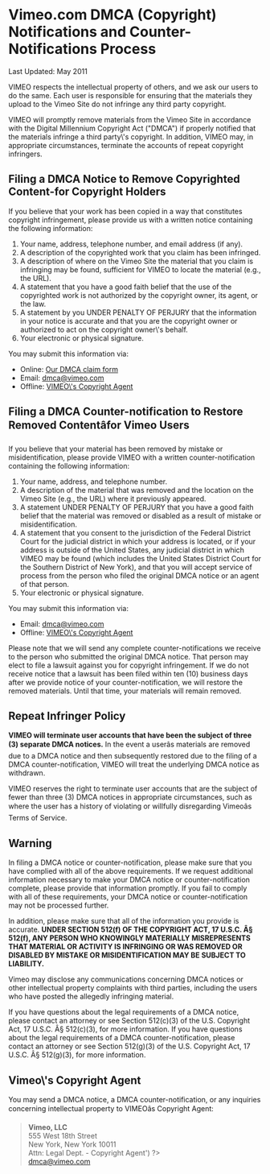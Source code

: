 Vimeo.com DMCA (Copyright) Notifications and Counter-Notifications Process
==========================================================================

Last Updated: May 2011

VIMEO respects the intellectual property of others, and we ask our users to do the same. Each user is responsible for ensuring that the materials they upload to the Vimeo Site do not infringe any third party copyright.

VIMEO will promptly remove materials from the Vimeo Site in accordance with the Digital Millennium Copyright Act ("DMCA") if properly notified that the materials infringe a third party\\'s copyright. In addition, VIMEO may, in appropriate circumstances, terminate the accounts of repeat copyright infringers.

Filing a DMCA Notice to Remove Copyrighted Content-for Copyright Holders
------------------------------------------------------------------------

If you believe that your work has been copied in a way that constitutes copyright infringement, please provide us with a written notice containing the following information:

1. Your name, address, telephone number, and email address (if any).
2. A description of the copyrighted work that you claim has been infringed.
3. A description of where on the Vimeo Site the material that you claim is infringing may be found, sufficient for VIMEO to locate the material (e.g., the URL).
4. A statement that you have a good faith belief that the use of the copyrighted work is not authorized by the copyright owner, its agent, or the law.
5. A statement by you UNDER PENALTY OF PERJURY that the information in your notice is accurate and that you are the copyright owner or authorized to act on the copyright owner\\'s behalf.
6. Your electronic or physical signature.

You may submit this information via:

- Online: [Our DMCA claim form](/dmca/claim)
- Email: [dmca@vimeo.com](mailto:dmca@vimeo.com)
- Offline: [VIMEO\\'s Copyright Agent](#offline)

Filing a DMCA Counter-notification to Restore Removed Contentâ&#128;&#148;for Vimeo Users
-------------------------------------------------------------------------------

If you believe that your material has been removed by mistake or misidentification, please provide VIMEO with a written counter-notification containing the following information:

1. Your name, address, and telephone number.
2. A description of the material that was removed and the location on the Vimeo Site (e.g., the URL) where it previously appeared.
3. A statement UNDER PENALTY OF PERJURY that you have a good faith belief that the material was removed or disabled as a result of mistake or misidentification.
4. A statement that you consent to the jurisdiction of the Federal District Court for the judicial district in which your address is located, or if your address is outside of the United States, any judicial district in which VIMEO may be found (which includes the United States District Court for the Southern District of New York), and that you will accept service of process from the person who filed the original DMCA notice or an agent of that person.
5. Your electronic or physical signature.

You may submit this information via:

- Email: [dmca@vimeo.com](mailto:dmca@vimeo.com)
- Offline: [VIMEO\\'s Copyright Agent](#offline)

Please note that we will send any complete counter-notifications we receive to the person who submitted the original DMCA notice. That person may elect to file a lawsuit against you for copyright infringement. If we do not receive notice that a lawsuit has been filed within ten (10) business days after we provide notice of your counter-notification, we will restore the removed materials. Until that time, your materials will remain removed.

Repeat Infringer Policy
-----------------------

**VIMEO will terminate user accounts that have been the subject of three (3) separate DMCA notices.** In the event a userâ&#128;&#153;s materials are removed due to a DMCA notice and then subsequently restored due to the filing of a DMCA counter-notification, VIMEO will treat the underlying DMCA notice as withdrawn.

VIMEO reserves the right to terminate user accounts that are the subject of fewer than three (3) DMCA notices in appropriate circumstances, such as where the user has a history of violating or willfully disregarding Vimeoâ&#128;&#153;s Terms of Service.

Warning
-------

In filing a DMCA notice or counter-notification, please make sure that you have complied with all of the above requirements. If we request additional information necessary to make your DMCA notice or counter-notification complete, please provide that information promptly. If you fail to comply with all of these requirements, your DMCA notice or counter-notification may not be processed further.

In addition, please make sure that all of the information you provide is accurate. **UNDER SECTION 512(f) OF THE COPYRIGHT ACT, 17 U.S.C. Â§ 512(f), ANY PERSON WHO KNOWINGLY MATERIALLY MISREPRESENTS THAT MATERIAL OR ACTIVITY IS INFRINGING OR WAS REMOVED OR DISABLED BY MISTAKE OR MISIDENTIFICATION MAY BE SUBJECT TO LIABILITY.**

Vimeo may disclose any communications concerning DMCA notices or other intellectual property complaints with third parties, including the users who have posted the allegedly infringing material.

If you have questions about the legal requirements of a DMCA notice, please contact an attorney or see Section 512(c)(3) of the U.S. Copyright Act, 17 U.S.C. Â§ 512(c)(3), for more information. If you have questions about the legal requirements of a DMCA counter-notification, please contact an attorney or see Section 512(g)(3) of the U.S. Copyright Act, 17 U.S.C. Â§ 512(g)(3), for more information.

Vimeo\\'s Copyright Agent
-------------------------

You may send a DMCA notice, a DMCA counter-notification, or any inquiries concerning intellectual property to VIMEOâ&#128;&#153;s Copyright Agent:

> **Vimeo, LLC**  
>  555 West 18th Street  
>  New York, New York 10011  
>  Attn: Legal Dept. - Copyright Agent') ?>  
> [dmca@vimeo.com](mailto:dmca@vimeo.com)